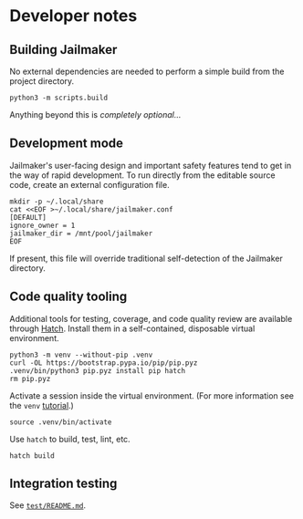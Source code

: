 # Developer notes

## Building Jailmaker

No external dependencies are needed to perform a simple build from the project directory.

    python3 -m scripts.build

Anything beyond this is *completely optional…*

## Development mode

Jailmaker's user-facing design and important safety features tend to get in the way of rapid development. To run directly from the editable source code, create an external configuration file.

    mkdir -p ~/.local/share
    cat <<EOF >~/.local/share/jailmaker.conf
    [DEFAULT]
    ignore_owner = 1
    jailmaker_dir = /mnt/pool/jailmaker
    EOF

If present, this file will override traditional self-detection of the Jailmaker directory.

## Code quality tooling

Additional tools for testing, coverage, and code quality review are available through [Hatch][1]. Install them in a self-contained, disposable virtual environment.

    python3 -m venv --without-pip .venv
    curl -OL https://bootstrap.pypa.io/pip/pip.pyz
    .venv/bin/python3 pip.pyz install pip hatch
    rm pip.pyz

Activate a session inside the virtual environment. (For more information see the `venv` [tutorial][2].)

    source .venv/bin/activate

Use `hatch` to build, test, lint, etc.

    hatch build

## Integration testing

See [`test/README.md`](./test/README.md).

[1]: https://hatch.pypa.io/
[2]: https://docs.python.org/3/tutorial/venv.html
